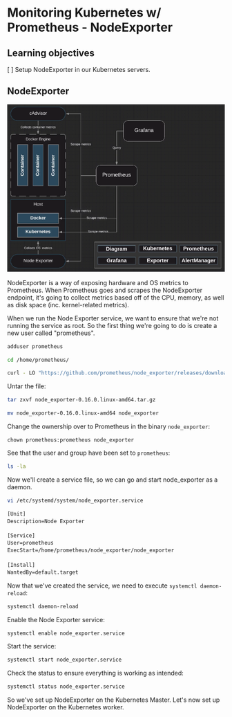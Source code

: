 # Monitoring Kubernetes w/ Prometheus - NodeExporter

## Learning objectives

[ ] Setup NodeExporter in our Kubernetes servers.

## NodeExporter

![Fig.1 Kubernetes/Prometheus Environment](../../../img/prometheus-on-kubernetes/nodeexporter/diag01.png)

NodeExporter is a way of exposing hardware and OS metrics to Prometheus. When Prometheus goes and scrapes the NodeExporter endpoint, it's going to collect metrics based off of the CPU, memory, as well as disk space (inc. kernel-related metrics).

When we run the Node Exporter service, we want to ensure that we're not running the service as root. So the first thing we're going to do is create a new user called "prometheus".

```zsh
adduser prometheus
```

```zsh
cd /home/prometheus/
```

```zsh
curl - LO "https://github.com/prometheus/node_exporter/releases/download/v0.16.0/node_exporter-0.16.0.linux-amd64.tar.gz"
```

Untar the file:

```zsh
tar zxvf node_exporter-0.16.0.linux-amd64.tar.gz
```

```zsh
mv node_exporter-0.16.0.linux-amd64 node_exporter
```

Change the ownership over to Prometheus in the binary `node_exporter`:

```zssh
chown prometheus:prometheus node_exporter
```

See that the user and group have been set to `prometheus`:

```zsh
ls -la
```

Now we'll create a service file, so we can go and start node_exporter as a daemon.

```zsh
vi /etc/systemd/system/node_exporter.service
```

```txt
[Unit]
Description=Node Exporter

[Service]
User=prometheus
ExecStart=/home/prometheus/node_exporter/node_exporter

[Install]
WantedBy=default.target
```

Now that we've created the service, we need to execute `systemctl daemon-reload`:

```zsh
systemctl daemon-reload
```

Enable the Node Exporter service:

```zsh
systemctl enable node_exporter.service
```

Start the service:

```zsh
systemctl start node_exporter.service
```

Check the status to ensure everything is working as intended:

```zsh
systemctl status node_exporter.service
```

So we've set up NodeExporter on the Kubernetes Master. Let's now set up NodeExporter on the Kubernetes worker.
